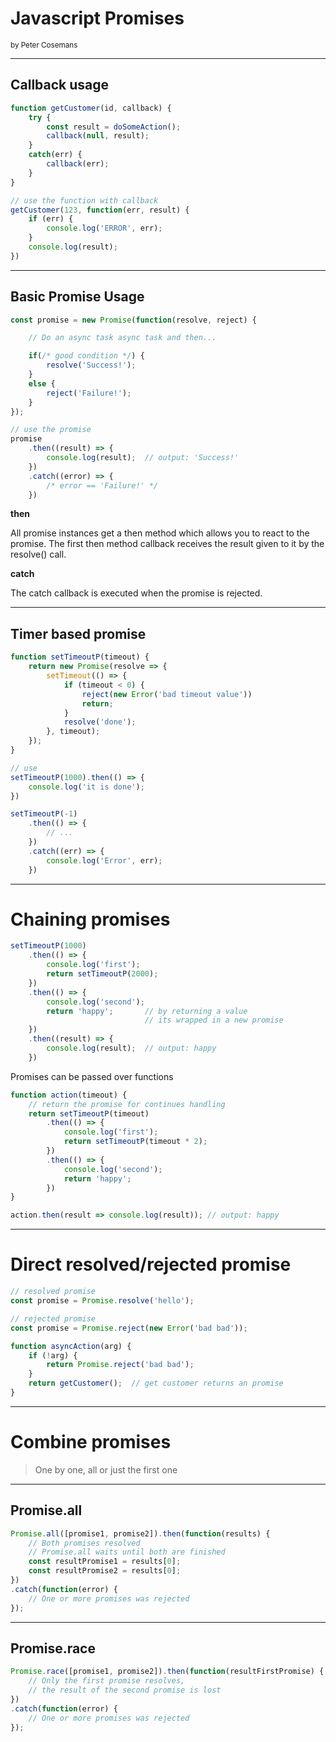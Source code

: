 # Javascript Promises

<small>by Peter Cosemans</small>

---

## Callback usage

```js
function getCustomer(id, callback) {
    try {
        const result = doSomeAction();
        callback(null, result);
    }
    catch(err) {
        callback(err);
    }
}

// use the function with callback
getCustomer(123, function(err, result) {
    if (err) {
        console.log('ERROR', err);
    }
    console.log(result);
})
```

----

## Basic Promise Usage

```js
const promise = new Promise(function(resolve, reject) {

    // Do an async task async task and then...

    if(/* good condition */) {
        resolve('Success!');
    }
    else {
        reject('Failure!');
    }
});

// use the promise
promise
    .then((result) => {
        console.log(result);  // output: 'Success!'
    })
    .catch((error) => {
        /* error == 'Failure!' */
    })
```

**then**

All promise instances get a then method which allows you to react to the promise.  The first then method callback receives the result given to it by the resolve() call.

**catch**

The catch callback is executed when the promise is rejected.

----

## Timer based promise

```js
function setTimeoutP(timeout) {
    return new Promise(resolve => {
        setTimeout(() => {
            if (timeout < 0) {
                reject(new Error('bad timeout value'))
                return;
            }
            resolve('done');
        }, timeout);
    });
}

// use
setTimeoutP(1000).then(() => {
    console.log('it is done');
})

setTimeoutP(-1)
    .then(() => {
        // ...
    })
    .catch((err) => {
        console.log('Error', err);
    })
```

---

# Chaining promises

```js
setTimeoutP(1000)
    .then(() => {
        console.log('first');
        return setTimeoutP(2000);
    })
    .then(() => {
        console.log('second');
        return 'happy';       // by returning a value
                              // its wrapped in a new promise
    })
    .then((result) => {
        console.log(result);  // output: happy
    })
```

Promises can be passed over functions

```js
function action(timeout) {
    // return the promise for continues handling
    return setTimeoutP(timeout)
        .then(() => {
            console.log('first');
            return setTimeoutP(timeout * 2);
        })
        .then(() => {
            console.log('second');
            return 'happy';
        })
}

action.then(result => console.log(result)); // output: happy
```

----

# Direct resolved/rejected promise

```js
// resolved promise
const promise = Promise.resolve('hello');

// rejected promise
const promise = Promise.reject(new Error('bad bad'));
```

```js
function asyncAction(arg) {
    if (!arg) {
        return Promise.reject('bad bad');
    }
    return getCustomer();  // get customer returns an promise
}
```

---

# Combine promises
> One by one, all or just the first one

----

## Promise.all

```js
Promise.all([promise1, promise2]).then(function(results) {
    // Both promises resolved
    // Promise.all waits until both are finished
    const resultPromise1 = results[0];
    const resultPromise2 = results[0];
})
.catch(function(error) {
    // One or more promises was rejected
});
```

----

## Promise.race

```js
Promise.race([promise1, promise2]).then(function(resultFirstPromise) {
    // Only the first promise resolves,
    // the result of the second promise is lost
})
.catch(function(error) {
    // One or more promises was rejected
});
```

